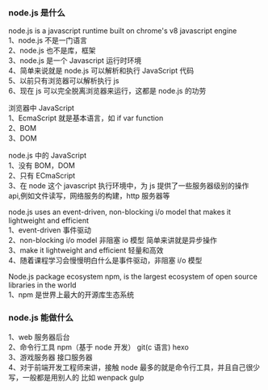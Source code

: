 ### node.js 是什么

node.js is a javascript runtime built on chrome's v8 javascript engine <br/>
1、node.js 不是一门语言 <br/>
2、node.js 也不是库，框架 <br/>
3、node.js 是一个 Javascript 运行时环境<br/>
4、简单来说就是 node.js 可以解析和执行 JavaScript 代码<br/>
5、以前只有浏览器可以解析执行 js<br/>
6、现在 js 可以完全脱离浏览器来运行，这都是 node.js 的功劳 <br/>

浏览器中 JavaScript<br/>
1、EcmaScript 就是基本语言，如 if var function<br/>
2、BOM<br/>
3、DOM<br/>

node.js 中的 JavaScript<br/>
1、没有 BOM，DOM<br/>
2、只有 ECmaScript<br/>
3、在 node 这个 javascript 执行环境中，为 js 提供了一些服务器级别的操作 api,例如文件读写，网络服务的构建，http 服务器等<br/>

node.js uses an event-driven, non-blocking i/o model that makes it lightweight and efficient<br/>
1、event-driven 事件驱动<br/>
2、non-blocking i/o model 非阻塞 io 模型 简单来讲就是异步操作<br/>
3、make it lightweight and efficient 轻量和高效<br/>
4、随着课程学习会慢慢明白什么是事件驱动，非阻塞 i/o 模型<br/>

Node.js package ecosystem npm, is the largest ecosystem of open source libraries in the world <br/>
1、npm 是世界上最大的开源库生态系统<br/>

### node.js 能做什么

1、web 服务器后台 <br/>
2、命令行工具 npm（基于 node 开发） git(c 语言) hexo <br/>
3、游戏服务器 接口服务器 <br/>
4、对于前端开发工程师来讲，接触 node 最多的就是命令行工具，并且自己很少写，一般都是用别人的 比如 wenpack gulp <br/>
